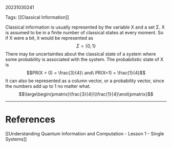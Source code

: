 20231030241

Tags: [[Classical Information]]

Classical information is usually represented by the variable X and a set Σ. X is assumed to be in a finite number of classical states at every moment. So if X were a bit, it would be represented as $$Σ = \{0, 1\}$$There may be uncertainties about the classical state of a system where some probability is associated with the system. The probabilistic state of X is $$PR(X = 0)  = \frac{3}{4}\ and\ PR(X=1) = \frac{1}{4}$$
It can also be represented as a column vector, or a probability vector, since the numbers add up to 1 no matter what. $$\large\begin{pmatrix}\frac{3}{4}\\\frac{1}{4}\end{pmatrix}$$
___
# References
[[Understanding Quantum Information and Computation - Lesson 1 - Single Systems]]